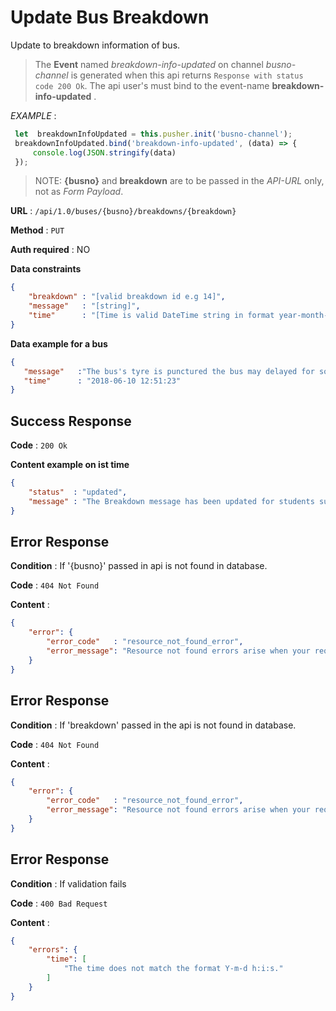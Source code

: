 
# Update Bus Breakdown

Update to breakdown information of bus.

> The **Event** named *breakdown-info-updated* on channel *busno-channel* is generated when this api returns `Response with status code 200 Ok`.
> The api user's must bind to the event-name **breakdown-info-updated** .

*EXAMPLE* :
 ```typescript
  let  breakdownInfoUpdated = this.pusher.init('busno-channel');
  breakdownInfoUpdated.bind('breakdown-info-updated', (data) => {
      console.log(JSON.stringify(data)
  });
```
>
>NOTE: **{busno}** and **breakdown** are to be passed in the *API-URL* only, not as *Form Payload*.

**URL** : `/api/1.0/buses/{busno}/breakdowns/{breakdown}`

**Method** : `PUT`

**Auth required** : NO

**Data constraints**

```json
{
    "breakdown" : "[valid breakdown id e.g 14]",
    "message"   : "[string]",
    "time"      : "[Time is valid DateTime string in format year-month-day hour:min:sec]"
}
```

**Data example for a bus**

```json
{
   "message"   :"The bus's tyre is punctured the bus may delayed for sometime.",
   "time"      : "2018-06-10 12:51:23"
}
```

## Success Response

**Code** : `200 Ok`

**Content example on ist time**

```json
{
    "status"  : "updated",
    "message" : "The Breakdown message has been updated for students successfully."
}
```

## Error Response

**Condition** : If '{busno}'  passed in api is not found in database.

**Code** : `404 Not Found`

**Content** :

```json
{
    "error": {
        "error_code"   : "resource_not_found_error",
        "error_message": "Resource not found errors arise when your request is trying to access the resources not found in datbase."
    }
}
```

## Error Response

**Condition** : If 'breakdown'  passed in the api is not found in database.

**Code** : `404 Not Found`

**Content** :

```json
{
    "error": {
        "error_code"   : "resource_not_found_error",
        "error_message": "Resource not found errors arise when your request is trying to access the resources not found in datbase."
    }
}
```
## Error Response

**Condition** : If validation fails

**Code** : `400 Bad Request`

**Content** :

```json
{
    "errors": {
        "time": [
            "The time does not match the format Y-m-d h:i:s."
        ]
    }
}
```